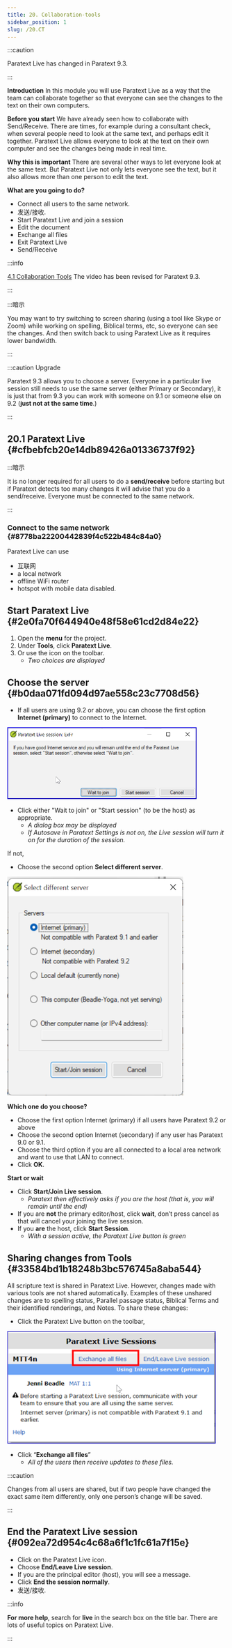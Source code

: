 ```yaml
---
title: 20. Collaboration-tools
sidebar_position: 1
slug: /20.CT
---
```




:::caution

Paratext Live has changed in Paratext 9.3.

:::




**Introduction**  In this module you will use Paratext Live as a way that the team can collaborate together so that everyone can see the changes to the text on their own computers.


**Before you start**  We have already seen how to collaborate with Send/Receive. There are times, for example during a consultant check, when several people need to look at the same text, and perhaps edit it together. Paratext Live allows everyone to look at the text on their own computer and see the changes being made in real time.


**Why this is important**  There are several other ways to let everyone look at the same text. But Paratext Live not only lets everyone see the text, but it also allows more than one person to edit the text.


**What are you going to do?**

- Connect all users to the same network.
- 发送/接收.
- Start Paratext Live and join a session
- Edit the document
- Exchange all files
- Exit Paratext Live
- Send/Receive

:::info

 [4.1 Collaboration Tools](https://vimeo.com/641947293)  The video has been revised for Paratext 9.3.

:::




:::暗示

You may want to try switching to screen sharing (using a tool like Skype or Zoom) while working on spelling, Biblical terms, etc, so everyone can see the changes. And then switch back to using Paratext Live as it requires lower bandwidth.

:::




:::caution Upgrade


Paratext 9.3 allows you to choose a server. Everyone in a particular live session still needs to use the same server (either Primary or Secondary), it is just that from 9.3 you can work with someone on 9.1 or someone else on 9.2 (**just not at the same time**.)


:::


## 20.1 Paratext Live {#cfbebfcb20e14db89426a01336737f92}


:::暗示

It is no longer required for all users to do a **send/receive** before starting but if Paratext detects too many changes it will advise that you do a send/receive. Everyone must be connected to the same network.

:::




### Connect to the same network {#8778ba22200442839f4c522b484c84a0}


Paratext Live can use

- 互联网
- a local network
- offline WiFi router
- hotspot with mobile data disabled.

## Start Paratext Live {#2e0fa70f644940e48f58e61cd2d84e22}

1. Open the **menu** for the project.
1. Under **Tools**, click **Paratext Live**.
1. Or use the icon on the toolbar.
    - _Two choices are displayed_

## Choose the server {#b0daa071fd094d97ae558c23c7708d56}


<div class='notion-row'>
<div class='notion-column' style={{width: 'calc((100% - (min(32px, 4vw) * 1)) * 0.5)'}}>

- If all users are using 9.2 or above, you can choose the first option **Internet (primary)** to connect to the Internet.

</div><div className='notion-spacer'></div>

<div class='notion-column' style={{width: 'calc((100% - (min(32px, 4vw) * 1)) * 0.5)'}}>

![](./918960374.png)

</div><div className='notion-spacer'></div>
</div>

- Click either "Wait to join" or "Start session" (to be the host) as appropriate.
    - _A dialog box may be displayed_
    - _If Autosave in Paratext Settings is not on, the Live session will turn it on for the duration of the session._

If not,


<div class='notion-row'>
<div class='notion-column' style={{width: 'calc((100% - (min(32px, 4vw) * 1)) * 0.4375)'}}>

- Choose the second option **Select different server**.

</div><div className='notion-spacer'></div>

<div class='notion-column' style={{width: 'calc((100% - (min(32px, 4vw) * 1)) * 0.5625)'}}>

![](./564161900.png)

</div><div className='notion-spacer'></div>
</div>

**Which one do you choose?**

- Choose the first option Internet (primary) if all users have Paratext 9.2 or above
- Choose the second option Internet (secondary) if any user has Paratext 9.0 or 9.1.
- Choose the third option if you are all connected to a local area network and want to use that LAN to connect.
- Click **OK**.

**Start or wait**

- Click **Start/Join Live session**.
    - _Paratext then effectively asks if you are the host (that is, you will remain until the end)_
- If you are **not** the primary editor/host, click **wait**, don’t press cancel as that will cancel your joining the live session.
- If you **are** the host, click **Start Session**.
    - _With a session active, the Paratext Live button is green_

## Sharing changes from Tools {#33584bd1b18248b3bc576745a8aba544}


All scripture text is shared in Paratext Live. However, changes made with various tools are not shared automatically. Examples of these unshared changes are to spelling status, Parallel passage status, Biblical Terms and their identified renderings, and Notes. To share these changes:

- Click the Paratext Live button on the toolbar,

![](./419095099.png)

- Click “**Exchange all files**”
    - _All of the users then receive updates to these files._

:::caution

Changes from all users are shared, but if two people have changed the exact same item differently, only one person’s change will be saved.

:::




## End the Paratext Live session {#092ea72d954c4c68a6f1c1fc61a7f15e}

- Click on the Paratext Live icon.
- Choose **End/Leave Live session**.
- If you are the principal editor (host), you will see a message.
- Click **End the session normally**.
- 发送/接收.

:::info

**For more help**, search for **live** in the search box on the title bar. There are lots of useful topics on Paratext Live.

:::



